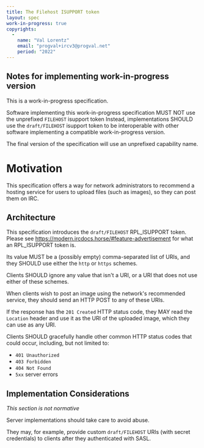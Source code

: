 ```yaml
---
title: The Filehost ISUPPORT token
layout: spec
work-in-progress: true
copyrights:
  -
    name: "Val Lorentz"
    email: "progval+ircv3@progval.net"
    period: "2022"
---
```


## Notes for implementing work-in-progress version

This is a work-in-progress specification.

Software implementing this work-in-progress specification MUST NOT use
the unprefixed `FILEHOST` isupport token
Instead, implementations SHOULD use the `draft/FILEHOST`
isupport token to be interoperable with other software implementing
a compatible work-in-progress version.

The final version of the specification will use an unprefixed capability name.

# Motivation

This specification offers a way for network administrators to recommend a hosting service for users to upload files (such as images), so they can post them on IRC.

## Architecture

This specification introduces the `draft/FILEHOST` RPL_ISUPPORT token. Please see https://modern.ircdocs.horse/#feature-advertisement for what an RPL_ISUPPORT token is.

Its value MUST be a (possibly empty) comma-separated list of URIs, and they SHOULD use either the `http` or `https` schemes. 

Clients SHOULD ignore any value that isn't a URI, or a URI that does not use either of these schemes.

When clients wish to post an image using the network's recommended service, they should send an HTTP POST to any of these URIs.

If the response has the `201 Created` HTTP status code, they MAY read the `Location` header and use it as the URI of the uploaded image, which they can use as any URI.

Clients SHOULD gracefully handle other common HTTP status codes that could occur, including, but not limited to:

* `401 Unauthorized`
* `403 Forbidden`
* `404 Not Found`
* `5xx` server errors

## Implementation Considerations

*This section is not normative*

Server implementations should take care to avoid abuse.

They may, for example, provide custom `draft/FILEHOST` URIs (with secret credentials) to clients after they authenticated with SASL.
